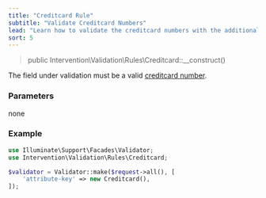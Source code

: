 ```yaml
---
title: "Creditcard Rule"
subtitle: "Validate Creditcard Numbers"
lead: "Learn how to validate the creditcard numbers with the additional validation rules of Intervention Validation for your Laravel application."
sort: 5
---
```


> public Intervention\Validation\Rules\Creditcard::__construct()

The field under validation must be a valid [creditcard number](https://en.wikipedia.org/wiki/Payment_card_number).

### Parameters

none

### Example

```php
use Illuminate\Support\Facades\Validator;
use Intervention\Validation\Rules\Creditcard;

$validator = Validator::make($request->all(), [
    'attribute-key' => new Creditcard(),
]);
```

